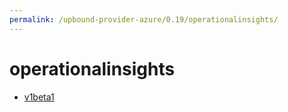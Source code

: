 ```yaml
---
permalink: /upbound-provider-azure/0.19/operationalinsights/
---
```


# operationalinsights



* [v1beta1](v1beta1/index.md)